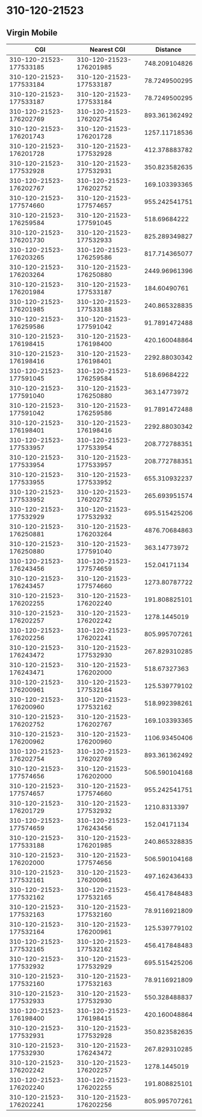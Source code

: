 # 310-120-21523
## Virgin Mobile


| CGI | Nearest CGI | Distance |
|-----|-------------|----------|
| 310-120-21523-177533185 | 310-120-21523-176201985 | 748.209104826 |
| 310-120-21523-177533184 | 310-120-21523-177533187 | 78.7249500295 |
| 310-120-21523-177533187 | 310-120-21523-177533184 | 78.7249500295 |
| 310-120-21523-176202769 | 310-120-21523-176202754 | 893.361362492 |
| 310-120-21523-176201743 | 310-120-21523-176201728 | 1257.11718536 |
| 310-120-21523-176201728 | 310-120-21523-177532928 | 412.378883782 |
| 310-120-21523-177532928 | 310-120-21523-177532931 | 350.823582635 |
| 310-120-21523-176202767 | 310-120-21523-176202752 | 169.103393365 |
| 310-120-21523-177574660 | 310-120-21523-177574657 | 955.242541751 |
| 310-120-21523-176259584 | 310-120-21523-177591045 | 518.69684222 |
| 310-120-21523-176201730 | 310-120-21523-177532933 | 825.289349827 |
| 310-120-21523-176203265 | 310-120-21523-176259586 | 817.714365077 |
| 310-120-21523-176203264 | 310-120-21523-176250880 | 2449.96961396 |
| 310-120-21523-176201984 | 310-120-21523-177533187 | 184.60490761 |
| 310-120-21523-176201985 | 310-120-21523-177533188 | 240.865328835 |
| 310-120-21523-176259586 | 310-120-21523-177591042 | 91.7891472488 |
| 310-120-21523-176198415 | 310-120-21523-176198400 | 420.160048864 |
| 310-120-21523-176198416 | 310-120-21523-176198401 | 2292.88030342 |
| 310-120-21523-177591045 | 310-120-21523-176259584 | 518.69684222 |
| 310-120-21523-177591040 | 310-120-21523-176250880 | 363.14773972 |
| 310-120-21523-177591042 | 310-120-21523-176259586 | 91.7891472488 |
| 310-120-21523-176198401 | 310-120-21523-176198416 | 2292.88030342 |
| 310-120-21523-177533957 | 310-120-21523-177533954 | 208.772788351 |
| 310-120-21523-177533954 | 310-120-21523-177533957 | 208.772788351 |
| 310-120-21523-177533955 | 310-120-21523-177533952 | 655.310932237 |
| 310-120-21523-177533952 | 310-120-21523-176202752 | 265.693951574 |
| 310-120-21523-177532929 | 310-120-21523-177532932 | 695.515425206 |
| 310-120-21523-176250881 | 310-120-21523-176203264 | 4876.70684863 |
| 310-120-21523-176250880 | 310-120-21523-177591040 | 363.14773972 |
| 310-120-21523-176243456 | 310-120-21523-177574659 | 152.04171134 |
| 310-120-21523-176243457 | 310-120-21523-177574660 | 1273.80787722 |
| 310-120-21523-176202255 | 310-120-21523-176202240 | 191.808825101 |
| 310-120-21523-176202257 | 310-120-21523-176202242 | 1278.1445019 |
| 310-120-21523-176202256 | 310-120-21523-176202241 | 805.995707261 |
| 310-120-21523-176243472 | 310-120-21523-177532930 | 267.829310285 |
| 310-120-21523-176243471 | 310-120-21523-176202000 | 518.67327363 |
| 310-120-21523-176200961 | 310-120-21523-177532164 | 125.539779102 |
| 310-120-21523-176200960 | 310-120-21523-177532162 | 518.992398261 |
| 310-120-21523-176202752 | 310-120-21523-176202767 | 169.103393365 |
| 310-120-21523-176200962 | 310-120-21523-176200960 | 1106.93450406 |
| 310-120-21523-176202754 | 310-120-21523-176202769 | 893.361362492 |
| 310-120-21523-177574656 | 310-120-21523-176202000 | 506.590104168 |
| 310-120-21523-177574657 | 310-120-21523-177574660 | 955.242541751 |
| 310-120-21523-176201729 | 310-120-21523-177532932 | 1210.8313397 |
| 310-120-21523-177574659 | 310-120-21523-176243456 | 152.04171134 |
| 310-120-21523-177533188 | 310-120-21523-176201985 | 240.865328835 |
| 310-120-21523-176202000 | 310-120-21523-177574656 | 506.590104168 |
| 310-120-21523-177532161 | 310-120-21523-176200961 | 497.162436433 |
| 310-120-21523-177532162 | 310-120-21523-177532165 | 456.417848483 |
| 310-120-21523-177532163 | 310-120-21523-177532160 | 78.9116921809 |
| 310-120-21523-177532164 | 310-120-21523-176200961 | 125.539779102 |
| 310-120-21523-177532165 | 310-120-21523-177532162 | 456.417848483 |
| 310-120-21523-177532932 | 310-120-21523-177532929 | 695.515425206 |
| 310-120-21523-177532160 | 310-120-21523-177532163 | 78.9116921809 |
| 310-120-21523-177532933 | 310-120-21523-177532930 | 550.328488837 |
| 310-120-21523-176198400 | 310-120-21523-176198415 | 420.160048864 |
| 310-120-21523-177532931 | 310-120-21523-177532928 | 350.823582635 |
| 310-120-21523-177532930 | 310-120-21523-176243472 | 267.829310285 |
| 310-120-21523-176202242 | 310-120-21523-176202257 | 1278.1445019 |
| 310-120-21523-176202240 | 310-120-21523-176202255 | 191.808825101 |
| 310-120-21523-176202241 | 310-120-21523-176202256 | 805.995707261 |
